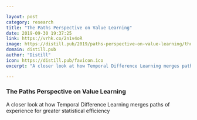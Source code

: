 ```yaml
---

layout: post
category: research
title: "The Paths Perspective on Value Learning"
date: 2019-09-30 19:37:25
link: https://vrhk.co/2n1v4oR
image: https://distill.pub/2019/paths-perspective-on-value-learning/thumbnail.jpg
domain: distill.pub
author: "Distill"
icon: https://distill.pub/favicon.ico
excerpt: "A closer look at how Temporal Difference Learning merges paths of experience for greater statistical efficiency"

---
```


### The Paths Perspective on Value Learning

A closer look at how Temporal Difference Learning merges paths of experience for greater statistical efficiency